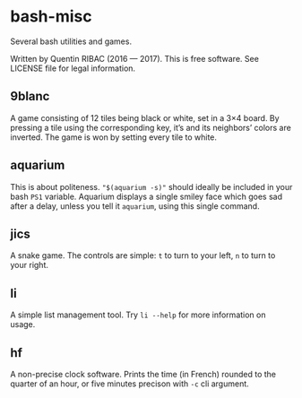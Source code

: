 # bash-misc
Several bash utilities and games.

Written by Quentin RIBAC (2016 — 2017). This is free software. See LICENSE file for legal information.

## 9blanc
A game consisting of 12 tiles being black or white, set in a 3×4 board. By pressing a tile using the corresponding key, it’s and its neighbors’ colors are inverted. The game is won by setting every tile to white.

## aquarium
This is about politeness. `"$(aquarium -s)"` should ideally be included in your bash `PS1` variable. Aquarium displays a single smiley face which goes sad after a delay, unless you tell it `aquarium`, using this single command.

## jics
A snake game. The controls are simple: `t` to turn to your left, `n` to turn to your right.

## li
A simple list management tool. Try `li --help` for more information on usage.

## hf
A non-precise clock software. Prints the time (in French) rounded to the quarter of an hour, or five minutes precison with `-c` cli argument.

